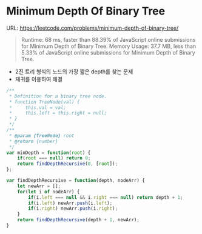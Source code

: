 # Minimum Depth Of Binary Tree

URL: <https://leetcode.com/problems/minimum-depth-of-binary-tree/>

> Runtime: 68 ms, faster than 88.39% of JavaScript online submissions for Minimum Depth of Binary Tree.
> Memory Usage: 37.7 MB, less than 5.33% of JavaScript online submissions for Minimum Depth of Binary Tree.

- 2진 트리 형식의 노드의 가장 짧은 depth를 찾는 문제
- 재귀를 이용하여 해결

````javascript
/**
 * Definition for a binary tree node.
 * function TreeNode(val) {
 *     this.val = val;
 *     this.left = this.right = null;
 * }
 */
/**
 * @param {TreeNode} root
 * @return {number}
 */
var minDepth = function(root) {
    if(root === null) return 0;
    return findDepthRecursive(0, [root]);
};

var findDepthRecursive = function(depth, nodeArr) {
    let newArr = [];
    for(let i of nodeArr) {
        if(i.left === null && i.right === null) return depth + 1;
        if(i.left) newArr.push(i.left);
        if(i.right) newArr.push(i.right);
    }
    return findDepthRecursive(depth + 1, newArr);
}
````
